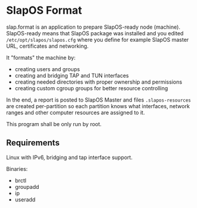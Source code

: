 SlapOS Format
=============

slap.format is an application to prepare SlapOS-ready node (machine). SlapOS-ready
means that SlapOS package was installed and you edited `/etc/opt/slapos/slapos.cfg`
where you define for example SlapOS master URL, certificates and networking.

It "formats" the machine by:

 - creating users and groups
 - creating and bridging TAP and TUN interfaces
 - creating needed directories with proper ownership and permissions
 - creating custom cgroup groups for better resource controlling

In the end, a report is posted to SlapOS Master and files `.slapos-resources` are
created per-partition so each partition knows what interfaces, network ranges and
other computer resources are assigned to it.

This program shall be only run by root.


Requirements
------------

Linux with IPv6, bridging and tap interface support.

Binaries:

 * brctl
 * groupadd
 * ip
 * useradd
